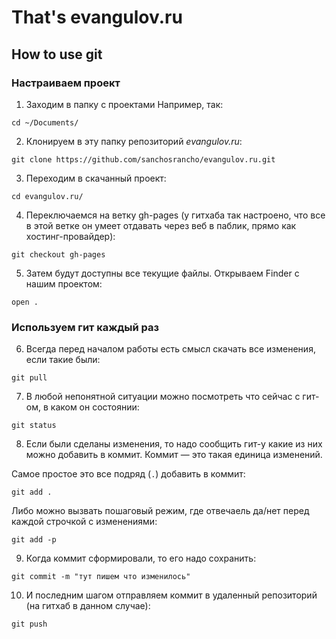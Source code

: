# That's evangulov.ru

## How to use git

### Настраиваем проект

1. Заходим в папку с проектами Например, так:
```
cd ~/Documents/
```

2. Клонируем в эту папку репозиторий *evangulov.ru*:
```
git clone https://github.com/sanchosrancho/evangulov.ru.git
```

3. Переходим в скачанный проект:
```
cd evangulov.ru/
```

4. Переключаемся на ветку gh-pages (у гитхаба так настроено, что все в этой ветке он умеет отдавать через веб в паблик, прямо как хостинг-провайдер):
```
git checkout gh-pages
```

5. Затем будут доступны все текущие файлы. Открываем Finder с нашим проектом:
```
open .
```


### Используем гит каждый раз

6. Всегда перед началом работы есть смысл скачать все изменения, если такие были:
```
git pull
```

7. В любой непонятной ситуации можно посмотреть что сейчас с гит-ом, в каком он состоянии:
```
git status
```

8. Если были сделаны изменения, то надо сообщить гит-у какие из них можно добавить в коммит. Коммит — это такая единица изменений.

Самое простое это все подряд (`.`) добавить в коммит:
```
git add .
```

Либо можно вызвать пошаговый режим, где отвечаель да/нет перед каждой строчкой с изменениями:
```
git add -p
```

9. Когда коммит сформировали, то его надо сохранить:
```
git commit -m "тут пишем что изменилось"
```

10. И последним шагом отправляем коммит в удаленный репозиторий (на гитхаб в данном случае):
```
git push
```